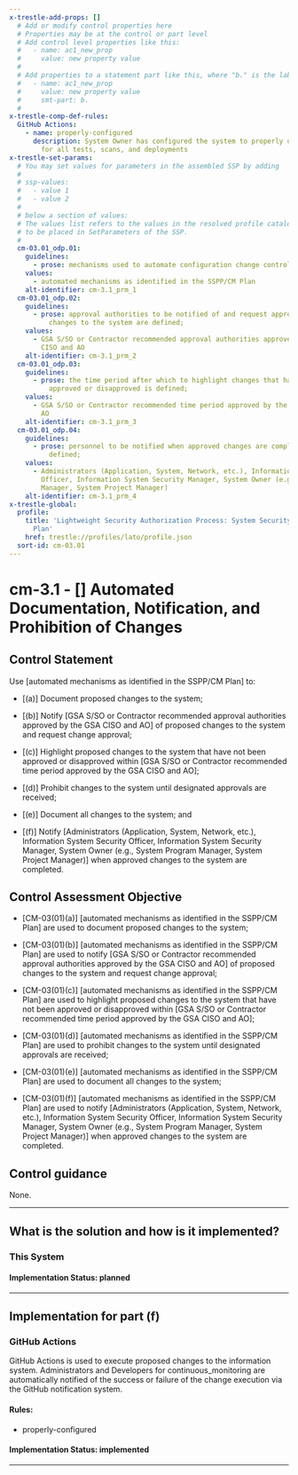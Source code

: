 ```yaml
---
x-trestle-add-props: []
  # Add or modify control properties here
  # Properties may be at the control or part level
  # Add control level properties like this:
  #   - name: ac1_new_prop
  #     value: new property value
  #
  # Add properties to a statement part like this, where "b." is the label of the target statement part
  #   - name: ac1_new_prop
  #     value: new property value
  #     smt-part: b.
  #
x-trestle-comp-def-rules:
  GitHub Actions:
    - name: properly-configured
      description: System Owner has configured the system to properly utilize CI/CD
        for all tests, scans, and deployments
x-trestle-set-params:
  # You may set values for parameters in the assembled SSP by adding
  #
  # ssp-values:
  #   - value 1
  #   - value 2
  #
  # below a section of values:
  # The values list refers to the values in the resolved profile catalog, and the ssp-values represent new values
  # to be placed in SetParameters of the SSP.
  #
  cm-03.01_odp.01:
    guidelines:
      - prose: mechanisms used to automate configuration change control are defined;
    values:
      - automated mechanisms as identified in the SSPP/CM Plan
    alt-identifier: cm-3.1_prm_1
  cm-03.01_odp.02:
    guidelines:
      - prose: approval authorities to be notified of and request approval for proposed
          changes to the system are defined;
    values:
      - GSA S/SO or Contractor recommended approval authorities approved by the GSA
        CISO and AO
    alt-identifier: cm-3.1_prm_2
  cm-03.01_odp.03:
    guidelines:
      - prose: the time period after which to highlight changes that have not been
          approved or disapproved is defined;
    values:
      - GSA S/SO or Contractor recommended time period approved by the GSA CISO and
        AO
    alt-identifier: cm-3.1_prm_3
  cm-03.01_odp.04:
    guidelines:
      - prose: personnel to be notified when approved changes are complete is/are
          defined;
    values:
      - Administrators (Application, System, Network, etc.), Information System Security
        Officer, Information System Security Manager, System Owner (e.g., System Program
        Manager, System Project Manager)
    alt-identifier: cm-3.1_prm_4
x-trestle-global:
  profile:
    title: 'Lightweight Security Authorization Process: System Security and Privacy
      Plan'
    href: trestle://profiles/lato/profile.json
  sort-id: cm-03.01
---
```


# cm-3.1 - \[\] Automated Documentation, Notification, and Prohibition of Changes

## Control Statement

Use [automated mechanisms as identified in the SSPP/CM Plan] to:

- \[(a)\] Document proposed changes to the system;

- \[(b)\] Notify [GSA S/SO or Contractor recommended approval authorities approved by the GSA CISO and AO] of proposed changes to the system and request change approval;

- \[(c)\] Highlight proposed changes to the system that have not been approved or disapproved within [GSA S/SO or Contractor recommended time period approved by the GSA CISO and AO];

- \[(d)\] Prohibit changes to the system until designated approvals are received;

- \[(e)\] Document all changes to the system; and

- \[(f)\] Notify [Administrators (Application, System, Network, etc.), Information System Security Officer, Information System Security Manager, System Owner (e.g., System Program Manager, System Project Manager)] when approved changes to the system are completed.

## Control Assessment Objective

- \[CM-03(01)(a)\] [automated mechanisms as identified in the SSPP/CM Plan] are used to document proposed changes to the system;

- \[CM-03(01)(b)\] [automated mechanisms as identified in the SSPP/CM Plan] are used to notify [GSA S/SO or Contractor recommended approval authorities approved by the GSA CISO and AO] of proposed changes to the system and request change approval;

- \[CM-03(01)(c)\] [automated mechanisms as identified in the SSPP/CM Plan] are used to highlight proposed changes to the system that have not been approved or disapproved within [GSA S/SO or Contractor recommended time period approved by the GSA CISO and AO];

- \[CM-03(01)(d)\] [automated mechanisms as identified in the SSPP/CM Plan] are used to prohibit changes to the system until designated approvals are received;

- \[CM-03(01)(e)\] [automated mechanisms as identified in the SSPP/CM Plan] are used to document all changes to the system;

- \[CM-03(01)(f)\] [automated mechanisms as identified in the SSPP/CM Plan] are used to notify [Administrators (Application, System, Network, etc.), Information System Security Officer, Information System Security Manager, System Owner (e.g., System Program Manager, System Project Manager)] when approved changes to the system are completed.

## Control guidance

None.

______________________________________________________________________

## What is the solution and how is it implemented?

<!-- For implementation status enter one of: implemented, partial, planned, alternative, not-applicable -->

<!-- Note that the list of rules under ### Rules: is read-only and changes will not be captured after assembly to JSON -->

### This System

<!-- Add implementation prose for the main This System component for control: cm-3.1 -->

#### Implementation Status: planned

______________________________________________________________________

## Implementation for part (f)

### GitHub Actions

GitHub Actions is used to execute proposed changes to the information system.
Administrators and Developers for continuous_monitoring are automatically notified of
the success or failure of the change execution via the GitHub notification system.

#### Rules:

  - properly-configured

#### Implementation Status: implemented

______________________________________________________________________
